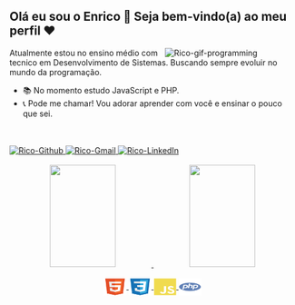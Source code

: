 ## Olá eu sou o Enrico 👋 Seja bem-vindo(a) ao meu perfil ❤️

<img alt="Rico-gif-programming"  align="right" width="230em" src="https://media.giphy.com/media/wsYKILoHeDrfrBRc1f/giphy.gif">

Atualmente estou no ensino médio com tecnico em Desenvolvimento de Sistemas. Buscando sempre evoluir no mundo da programação. <br>
- 📚 No momento estudo JavaScript e PHP. <br>
- 📞 Pode me chamar! Vou adorar aprender com você e ensinar o pouco que sei. <br><br><br>


<div> 
   <a href="https://github.com/enricofs" target="_blank">
    <img alt="Rico-Github" src="https://img.shields.io/badge/-Github-%23333?style=for-the-badge&logo=Github&logoColor=white">
   </a>
   <a href = "mailto:enricoferreiradossantos@gmail.com" target="_blank">
     <img alt="Rico-Gmail" src="https://img.shields.io/badge/-Gmail-%23333?style=for-the-badge&logo=gmail&logoColor=red">
   </a>
   <a href="https://www.linkedin.com/in/enrico-ferreira-dos-santos/" target="_blank">
     <img alt="Rico-LinkedIn" src="https://img.shields.io/badge/-LinkedIn-%230077B5?style=for-the-badge&logo=linkedin&logoColor=white">
   </a> <br><br>
</div>

<div align="center">
  <a href="https://github.com/enricofs">
  <img height="180em" width="48%" src="https://github-readme-stats.vercel.app/api?username=enricofs&show_icons=true&icon_color=407AFF&theme=dark&include_all_commits=true&count_private=true"/>
  <img height="180em" width="48%" src="https://github-readme-stats.vercel.app/api/top-langs/?username=enricofs&layout=compact&langs_count=4&theme=dark"/>
</div>
<div style="display: inline_block" align="center"><br>
  <img align="center" alt="Rico-HTML" height="30" width="40" src="https://raw.githubusercontent.com/devicons/devicon/master/icons/html5/html5-original.svg">
  <img align="center" alt="Rico-CSS" height="30" width="40" src="https://raw.githubusercontent.com/devicons/devicon/master/icons/css3/css3-original.svg">
  <img align="center" alt="Rico-Js" height="30" width="40" src="https://raw.githubusercontent.com/devicons/devicon/master/icons/javascript/javascript-plain.svg">
  <img align="center" alt="Rico-PHP" height="30" width="40" src="https://raw.githubusercontent.com/devicons/devicon/master/icons/php/php-plain.svg">
</div>
  
